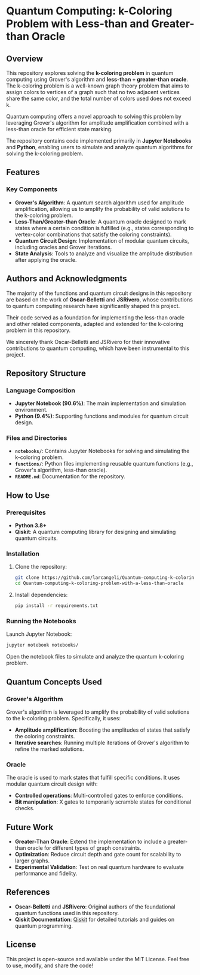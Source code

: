 # Quantum Computing: k-Coloring Problem with Less-than and Greater-than Oracle

## Overview

This repository explores solving the **k-coloring problem** in quantum computing using Grover's algorithm and **less-than + greater-than oracle**. The k-coloring problem is a well-known graph theory problem that aims to assign colors to vertices of a graph such that no two adjacent vertices share the same color, and the total number of colors used does not exceed k.

Quantum computing offers a novel approach to solving this problem by leveraging Grover's algorithm for amplitude amplification combined with a less-than oracle for efficient state marking.

The repository contains code implemented primarily in **Jupyter Notebooks** and **Python**, enabling users to simulate and analyze quantum algorithms for solving the k-coloring problem.


## Features

### Key Components
- **Grover's Algorithm**: A quantum search algorithm used for amplitude amplification, allowing us to amplify the probability of valid solutions to the k-coloring problem.
- **Less-Than/Greater-than Oracle**: A quantum oracle designed to mark states where a certain condition is fulfilled (e.g., states corresponding to vertex-color combinations that satisfy the coloring constraints).
- **Quantum Circuit Design**: Implementation of modular quantum circuits, including oracles and Grover iterations.
- **State Analysis**: Tools to analyze and visualize the amplitude distribution after applying the oracle.


## Authors and Acknowledgments

The majority of the functions and quantum circuit designs in this repository are based on the work of **Oscar-Belletti** and **JSRivero**, whose contributions to quantum computing research have significantly shaped this project.

Their code served as a foundation for implementing the less-than oracle and other related components, adapted and extended for the k-coloring problem in this repository.

We sincerely thank Oscar-Belletti and JSRivero for their innovative contributions to quantum computing, which have been instrumental to this project.


## Repository Structure

### Language Composition
- **Jupyter Notebook (90.6%)**: The main implementation and simulation environment.
- **Python (9.4%)**: Supporting functions and modules for quantum circuit design.

### Files and Directories
- **`notebooks/`**: Contains Jupyter Notebooks for solving and simulating the k-coloring problem.
- **`functions/`**: Python files implementing reusable quantum functions (e.g., Grover's algorithm, less-than oracle).
- **`README.md`**: Documentation for the repository.


## How to Use

### Prerequisites
- **Python 3.8+**
- **Qiskit**: A quantum computing library for designing and simulating quantum circuits.

### Installation
1. Clone the repository:
   ```bash
   git clone https://github.com/larcangeli/Quantum-computing-k-coloring-problem-with-a-less-than-oracle.git
   cd Quantum-computing-k-coloring-problem-with-a-less-than-oracle
   ```

2. Install dependencies:
   ```bash
   pip install -r requirements.txt
   ```

### Running the Notebooks
Launch Jupyter Notebook:
```bash
jupyter notebook notebooks/
```
Open the notebook files to simulate and analyze the quantum k-coloring problem.


## Quantum Concepts Used

### Grover's Algorithm
Grover's algorithm is leveraged to amplify the probability of valid solutions to the k-coloring problem. Specifically, it uses:
- **Amplitude amplification**: Boosting the amplitudes of states that satisfy the coloring constraints.
- **Iterative searches**: Running multiple iterations of Grover's algorithm to refine the marked solutions.

### Oracle
The oracle is used to mark states that fulfill specific conditions. It uses modular quantum circuit design with:
- **Controlled operations**: Multi-controlled gates to enforce conditions.
- **Bit manipulation**: X gates to temporarily scramble states for conditional checks.


## Future Work
- **Greater-Than Oracle**: Extend the implementation to include a greater-than oracle for different types of graph constraints.
- **Optimization**: Reduce circuit depth and gate count for scalability to larger graphs.
- **Experimental Validation**: Test on real quantum hardware to evaluate performance and fidelity.

## References
- **Oscar-Belletti** and **JSRivero**: Original authors of the foundational quantum functions used in this repository.
- **Qiskit Documentation**: [Qiskit](https://qiskit.org/documentation/) for detailed tutorials and guides on quantum programming.


## License
This project is open-source and available under the MIT License. Feel free to use, modify, and share the code!
